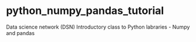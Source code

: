 # python_numpy_pandas_tutorial
Data science network (DSN) Introductory class to Python labraries - Numpy and pandas
